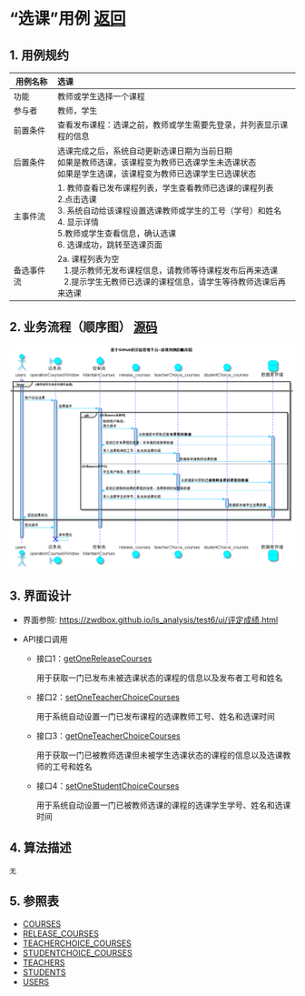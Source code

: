 ﻿<!-- markdownlint-disable MD033-->
<!-- 禁止MD033类型的警告 https://www.npmjs.com/package/markdownlint -->

# “选课”用例 [返回](../README.md)
## 1. 用例规约

|用例名称|选课|
|-------|:-------------|
|功能|教师或学生选择一个课程|
|参与者|教师，学生|
|前置条件|查看发布课程：选课之前，教师或学生需要先登录，并列表显示课程的信息|
|后置条件| 选课完成之后，系统自动更新选课日期为当前日期<br/>如果是教师选课，该课程变为教师已选课学生未选课状态<br/>如果是学生选课，该课程变为教师已选课学生已选课状态|
|主事件流| 1. 教师查看已发布课程列表，学生查看教师已选课的课程列表 <br/> 2.点击选课<br/>3. 系统自动给该课程设置选课教师或学生的工号（学号）和姓名<br/> 4. 显示详情<br/> 5.教师或学生查看信息，确认选课<br/> 6. 选课成功，跳转至选课页面|
|备选事件流|2a. 课程列表为空 <br/>&nbsp;&nbsp; 1.提示教师无发布课程信息，请教师等待课程发布后再来选课<br/>&nbsp;&nbsp; 2.提示学生无教师已选课的课程信息，请学生等待教师选课后再来选课|


## 2. 业务流程（顺序图） [源码](../src/sequence选课.puml)
![sequence1](../image/sequence选课.png)

    
## 3. 界面设计
- 界面参照: https://zwdbox.github.io/is_analysis/test6/ui/评定成绩.html

- API接口调用

    - 接口1：[getOneReleaseCourses](../接口/getOneReleaseCourses.md)
        
        用于获取一门已发布未被选课状态的课程的信息以及发布者工号和姓名

    - 接口2：[setOneTeacherChoiceCourses](../接口/setOneTeacherChoiceCourses.md)

        用于系统自动设置一门已发布课程的选课教师工号、姓名和选课时间

    - 接口3：[getOneTeacherChoiceCourses](../接口/getOneTeacherChoiceCourses.md)

        用于获取一门已被教师选课但未被学生选课状态的课程的信息以及选课教师的工号和姓名

    - 接口4：[setOneStudentChoiceCourses](../接口/setOneStudentChoiceCourses.md)

        用于系统自动设置一门已被教师选课的课程的选课学生学号、姓名和选课时间
    
## 4. 算法描述
    无
    
## 5. 参照表

- [COURSES](../数据库设计.md/#COURSES)
- [RELEASE_COURSES](../数据库设计.md/#RELEASE_COURSES)
- [TEACHERCHOICE_COURSES](../数据库设计.md/#TEACHERCHOICE_COURSES)
- [STUDENTCHOICE_COURSES](../数据库设计.md/#STUDENTCHOICE_COURSES)
- [TEACHERS](../数据库设计.md/#TEACHERS)
- [STUDENTS](../数据库设计.md/#STUDENTS)
- [USERS](../数据库设计.md/#USERS)



